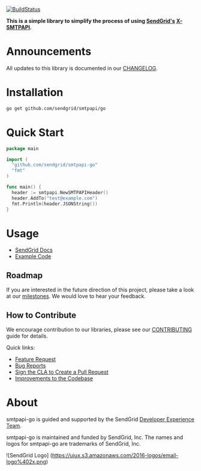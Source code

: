 [![BuildStatus](https://travis-ci.org/sendgrid/smtpapi-go.svg?branch=master)](https://travis-ci.org/sendgrid/smtpapi-go)


**This is a simple library to simplify the process of using [SendGrid's](https://sendgrid.com) [X-SMTPAPI](http://sendgrid.com/docs/API_Reference/SMTP_API/index.html).**

# Announcements

All updates to this library is documented in our [CHANGELOG](https://github.com/sendgrid/smtpapi-go/blob/master/CHANGELOG.md).

# Installation

```bash
go get github.com/sendgrid/smtpapi/go
```

# Quick Start

```go
package main

import (
  "github.com/sendgrid/smtpapi-go"
  "fmt"
)

func main() {
  header := smtpapi.NewSMTPAPIHeader()
  header.AddTo("test@example.com")
  fmt.Println(header.JSONString())
}
```

# Usage

- [SendGrid Docs](https://sendgrid.com/docs/API_Reference/SMTP_API/index.html)
- [Example Code](https://github.com/sendgrid/smtpapi-go/tree/master/examples)

## Roadmap

If you are interested in the future direction of this project, please take a look at our [milestones](https://github.com/sendgrid/smtpapi-go/milestones). We would love to hear your feedback.

## How to Contribute

We encourage contribution to our libraries, please see our [CONTRIBUTING](https://github.com/sendgrid/smtpapi-go/blob/master/CONTRIBUTING.md) guide for details.

Quick links:

- [Feature Request](https://github.com/sendgrid/smtpapi-go/blob/master/CONTRIBUTING.md#feature_request)
- [Bug Reports](https://github.com/sendgrid/smtpapi-go/blob/master/CONTRIBUTING.md#submit_a_bug_report)
- [Sign the CLA to Create a Pull Request](https://github.com/sendgrid/smtpapi-go/blob/master/CONTRIBUTING.md#cla)
- [Improvements to the Codebase](https://github.com/sendgrid/smtpapi-go/blob/master/CONTRIBUTING.md#improvements_to_the_codebase)

# About

smtpapi-go is guided and supported by the SendGrid [Developer Experience Team](mailto:dx@sendgrid.com).

smtpapi-go is maintained and funded by SendGrid, Inc. The names and logos for smtpapi-go are trademarks of SendGrid, Inc.

![SendGrid Logo]
(https://uiux.s3.amazonaws.com/2016-logos/email-logo%402x.png)
